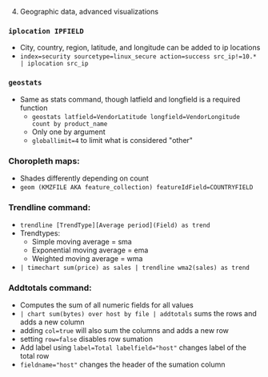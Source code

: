 4. Geographic data, advanced visualizations

### `iplocation IPFIELD`
- City, country, region, latitude, and longitude can be added to ip locations
- `index=security sourcetype=linux_secure action=success src_ip!=10.* | iplocation src_ip`

### `geostats`
- Same as stats command, though latfield and longfield is a required function
	- `geostats latfield=VendorLatitude longfield=VendorLongitude count by product_name`
	- Only one by argument
	- `globallimit=4` to limit what is considered "other"

### Choropleth maps:
- Shades differently depending on count
- `geom (KMZFILE AKA feature_collection) featureIdField=COUNTRYFIELD`

### Trendline command:
- `trendline [TrendType][Average period](Field) as trend`
- Trendtypes:
	- Simple moving average = sma
	- Exponential moving average = ema
	- Weighted moving average = wma
- `| timechart sum(price) as sales | trendline wma2(sales) as trend`

### Addtotals command:
- Computes the sum of all numeric fields for all values
- `| chart sum(bytes) over host by file | addtotals` sums the rows and adds a new column
- adding `col=true` will also sum the columns and adds a new row
- setting `row=false` disables row sumation
- Add label using `label=Total labelfield="host"` changes label of the total row
- `fieldname="host"` changes the header of the sumation column